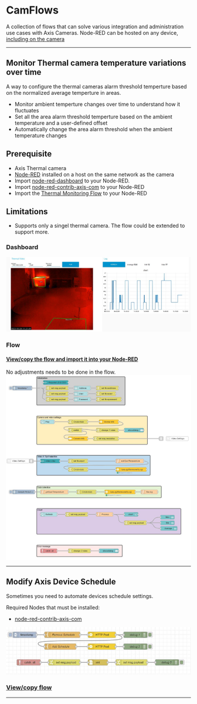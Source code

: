 # CamFlows
A collection of flows that can solve various integration and administration use cases with Axis Cameras.  Node-RED can be hosted on any device, [including on the camera](https://pandosme.github.io/acap/node-red/2023/09/12/nodered-acap.html)  
  

___
## Monitor Thermal camera temperature variations over time
A way to configure the thermal cameras alarm threshold temperture based on the normalized average temperture in areas.
* Monitor ambient temperture changes over time to understand how it fluctuates
* Set all the area alarm threshold temperture based on the ambient temperature and a user-defined offset
* Automatically change the area alarm threshold when the ambient temperature changes

## Prerequisite
- Axis Thermal camera
- [Node-RED](https://nodered.org/) installed on a host on the same network as the camera
- Import [node-red-dashboard](https://flows.nodered.org/node/node-red-dashboard) to your Node-RED.
- Import [node-red-contrib-axis-com](https://flows.nodered.org/node/node-red-contrib-axis-com) to your Node-RED
- Import the [Thermal Monitoring Flow](https://raw.githubusercontent.com/pandosme/CamFlows/master/flows/ThermalMonitoring.json) to your Node-RED

## Limitations
* Supports only a singel thermal camera.  The flow could be extended to support more.
  
### Dashboard
![Flow](pictures/ThermalMonitoringDashboard.jpeg)
  
### Flow
#### [View/copy the flow and import it into your Node-RED](https://github.com/pandosme/CamFlows/blob/master/flows/ThermalMonitoring.json)
No adjustments needs to be done in the flow.  
![Flow](pictures/ThermalMonitoringFlow.jpeg)


___


## Modify Axis Device Schedule
Sometimes you need to automate devices schedule settings.  

Required Nodes that must be installed:
- [node-red-contrib-axis-com](https://flows.nodered.org/node/node-red-contrib-axis-com)
  
![Flow](pictures/ModifyAxisDeviceSchedule.jpeg)
  
### [View/copy flow](https://github.com/pandosme/flows/blob/master/flows/ModifyAxisDeviceSchedule.json)


___

